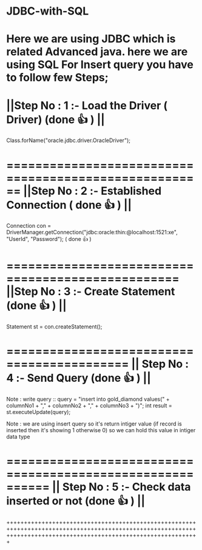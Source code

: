 # JDBC-with-SQL
Here we are using JDBC which is related Advanced java. here we are using SQL 
For Insert query you have to follow few Steps;
=======================================================
||Step No : 1 :- Load the Driver ( Driver) (done 👍 ) ||
=======================================================

Class.forName("oracle.jdbc.driver.OracleDriver");
                                     
======================================================
||Step No : 2 :- Established Connection ( done 👍 ) ||
======================================================
Connection con = DriverManager.getConnection("jdbc:oracle:thin:@localhost:1521:xe", "UserId", "Password");
                                                                                              ( done 👍 )
                                                                                                
==================================================
||Step No : 3 :- Create Statement (done 👍 )    ||
==================================================
Statement st = con.createStatement();
                          

===========================================
|| Step No : 4 :- Send Query (done 👍 )   ||
===========================================
 Note : write query :: query = "insert into gold_diamond values(" + columnNo1 + "," + columnNo2 + "," + columnNo3 + ")";
int result = st.executeUpdate(query);

Note : we are using insert query so it's return intiger value (if record is inserted then it's showing 1 otherwise 0) so we can hold this value in intiger data type 

==========================================================
|| Step No : 5 :- Check data inserted or not (done 👍 )  ||
==========================================================

+++++++++++++++++++++++++++++++++++++++++++++++++++++++++++++++++++++++++++++++++++++++++++++++++++++++++++++++++++++++++++++++++++++++++++++++++++++++++++++++++++
